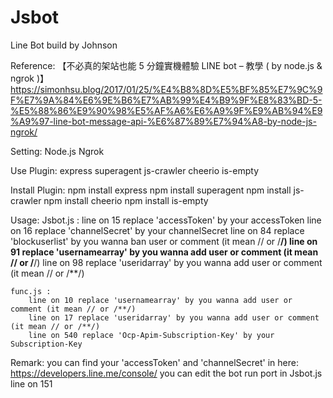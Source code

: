 # Jsbot
Line Bot build by Johnson

Reference:
	【不必真的架站也能 5 分鐘實機體驗 LINE bot – 教學 ( by node.js & ngrok )】
	https://simonhsu.blog/2017/01/25/%E4%B8%8D%E5%BF%85%E7%9C%9F%E7%9A%84%E6%9E%B6%E7%AB%99%E4%B9%9F%E8%83%BD-5-%E5%88%86%E9%90%98%E5%AF%A6%E6%A9%9F%E9%AB%94%E9%A9%97-line-bot-message-api-%E6%87%89%E7%94%A8-by-node-js-ngrok/

Setting:
	Node.js
	Ngrok

Use Plugin:
	express
	superagent
	js-crawler
	cheerio
	is-empty
	
Install Plugin:
	npm install express
	npm install superagent
	npm install js-crawler
	npm install cheerio
	npm install is-empty

Usage:
	Jsbot.js : 
		line on 15 replace 'accessToken' by your accessToken
		line on 16 replace 'channelSecret' by your channelSecret
		line on 84 replace 'blockuserlist' by you wanna ban user or comment (it mean // or /**/)
		line on 91 replace 'usernamearray' by you wanna add user or comment (it mean // or /**/)
		line on 98 replace 'useridarray' by you wanna add user or comment (it mean // or /**/)
	
	func.js :
		line on 10 replace 'usernamearray' by you wanna add user or comment (it mean // or /**/)
		line on 17 replace 'useridarray' by you wanna add user or comment (it mean // or /**/)
		line on 540 replace 'Ocp-Apim-Subscription-Key' by your Subscription-Key 

Remark:
	you can find your 'accessToken' and 'channelSecret' in here: https://developers.line.me/console/
	you can edit the bot run port in Jsbot.js line on 151
